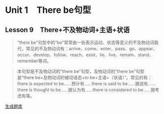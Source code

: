 ﻿ # Unit 1　There be句型
 ## Lesson 9　There+不及物动词+主语+状语
 
> “there be”句型中的“be”常常由一些表示运动、状态等意义的不及物动词取代，常见的不及物动词有：arrive、come、enter、pass、go、appear、occur、develop、follow、reach、exist、lie、live、remain、stand、remember等词。

> 本句型是不及物动词的“there be”句型，及物动词的“there be”句型是“there be+及物动词的被动语态+to be+主语+（状语）”。常见的有：there is expected to be……预计有……there is said to be……据说有……there is thought to be……据认为有……there is considered to be……据考虑有等。


 [生成题库](./sentence/f009.json)